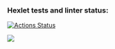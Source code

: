 ### Hexlet tests and linter status:
[![Actions Status](https://github.com/AleksandrZhuravlevv/python-project-50/workflows/hexlet-check/badge.svg)](https://github.com/AleksandrZhuravlevv/python-project-50/actions)

<a href="https://asciinema.org/a/J5cwK0YzH31a6OQqstrsCOB8x" target="_blank"><img src="https://asciinema.org/a/J5cwK0YzH31a6OQqstrsCOB8x.svg" /></a>
